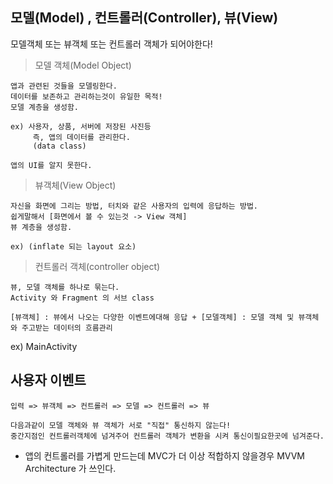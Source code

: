
## 모델(Model) , 컨트롤러(Controller), 뷰(View)

모델객체 또는 뷰객체 또는 컨트롤러 객체가 되어야한다!

> 모델 객체(Model Object)

    앱과 관련된 것들을 모델링한다.
    데이터를 보존하고 관리하는것이 유일한 목적!
    모델 계층을 생성함.

    ex) 사용자, 상품, 서버에 저장된 사진등
         즉, 앱의 데이터를 관리한다.
         (data class)

    앱의 UI를 알지 못한다.

> 뷰객체(View Object)

    자신을 화면에 그리는 방법, 터치와 같은 사용자의 입력에 응답하는 방법.
    쉽게말해서 [화면에서 볼 수 있는것 -> View 객체]
    뷰 계층을 생성함.

    ex) (inflate 되는 layout 요소)


> 컨트롤러 객체(controller object)

    뷰, 모델 객체를 하나로 묶는다.
    Activity 와 Fragment 의 서브 class

    [뷰객체] : 뷰에서 나오는 다양한 이벤트에대해 응답 + [모델객체] : 모델 객체 및 뷰객체와 주고받는 데이터의 흐름관리

   ex) MainActivity


## 사용자 이벤트

    입력 => 뷰객체 => 컨트롤러 => 모델 => 컨트롤러 => 뷰

    다음과같이 모델 객체와 뷰 객체가 서로 "직접" 통신하지 않는다!
    중간지점인 컨트롤러객체에 넘겨주어 컨트롤러 객체가 변환을 시켜 통신이필요한곳에 넘겨준다.


* 앱의 컨트롤러를 가볍게 만드는데 MVC가 더 이상 적합하지 않을경우 MVVM Architecture 가 쓰인다.
